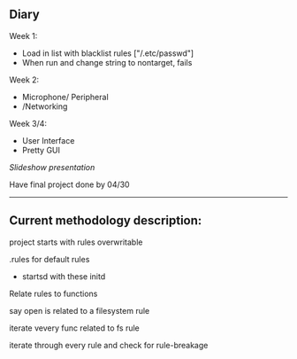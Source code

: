 ## Diary

Week 1:
- Load in list with blacklist rules ["/.etc/passwd"]
- When run and change string to nontarget, fails


Week 2:
- Microphone/ Peripheral
- /Networking
	

Week 3/4:
- User Interface
- Pretty GUI
	
*Slideshow presentation*
	
Have final project done by 04/30

---

## Current methodology description:
project starts with rules
overwritable

.rules for default rules
- startsd with these initd

Relate rules to functions

say open is related to a filesystem rule

iterate vevery func related to fs rule

iterate through every rule and check for rule-breakage

